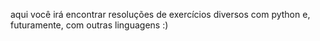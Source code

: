 aqui você irá encontrar resoluções de exercícios diversos com python e, futuramente, com outras linguagens :)
